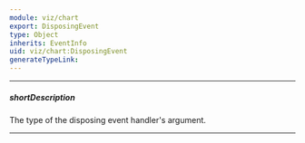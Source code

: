```yaml
---
module: viz/chart
export: DisposingEvent
type: Object
inherits: EventInfo
uid: viz/chart:DisposingEvent
generateTypeLink: 
---
```

---
##### shortDescription
The type of the disposing event handler's argument.

---
<!-- Description goes here -->